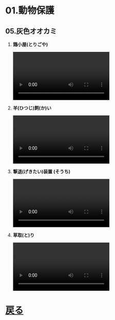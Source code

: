 # 01.動物保護
## 05.灰色オオカミ

1. **鶏小屋(とりごや)**
	<br>

	<video controls>
	  <source src="01_ニワトリ.mp4" type="video/mp4" />
	</video>
1. **羊(ひつじ)飼(か)い**
	<br>

	<video controls>
	  <source src="02_ヒツジ.mp4" type="video/mp4" />
	</video>
1. **撃退(げきたい)装置 (そうち)**
	<br>

	<video controls>
	  <source src="03_ワイヤー.mp4" type="video/mp4" />
	</video>
1. **草取(と)り**
	<br>

	<video controls>
	  <source src="04_草刈り.mp4" type="video/mp4" />
	</video>

# [戻る](../video01.html)